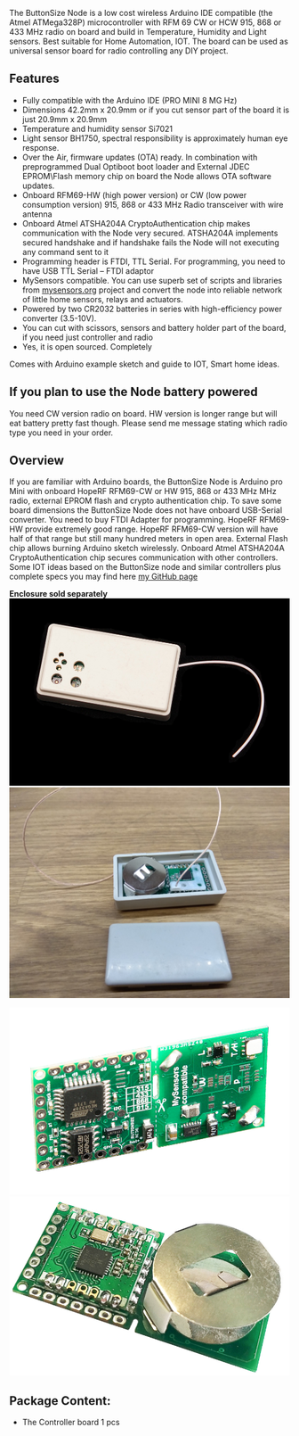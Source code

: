The ButtonSize Node is a low cost wireless Arduino IDE compatible (the Atmel ATMega328P) microcontroller with RFM 69 CW or HCW 915, 868 or 433 MHz radio on board and build in Temperature, Humidity and Light sensors. Best suitable for Home Automation, IOT. The board can be used as universal sensor board for radio controlling any DIY project.

## Features
- Fully compatible with the Arduino IDE (PRO MINI 8 MG Hz)
- Dimensions 42.2mm x 20.9mm or if you cut sensor part of the board it is just 20.9mm x 20.9mm
- Temperature and humidity sensor Si7021
- Light sensor BH1750, spectral responsibility is approximately human eye response.
- Over the Air, firmware updates (OTA) ready. In combination with preprogrammed Dual Optiboot boot loader and External JDEC EPROM\Flash memory chip on board the Node allows OTA software updates.
- Onboard RFM69-HW (high power version) or CW (low power consumption version) 915, 868 or 433 MHz Radio transceiver with wire antenna
- Onboard Atmel ATSHA204A CryptoAuthentication chip makes communication with the Node very secured. ATSHA204A implements secured handshake and if handshake fails the Node will not executing any command sent to it
- Programming header is FTDI, TTL Serial. For programming, you need to have USB TTL Serial – FTDI adaptor
- MySensors compatible. You can use superb set of scripts and libraries from [mysensors.org](http://www.mysensors.org) project  and convert the node into reliable network of little home sensors, relays and actuators.
-  Powered by two CR2032 batteries in series with high-efficiency power converter (3.5-10V). 
- You can cut with scissors, sensors and battery holder part of the board, if you need just controller and radio
- Yes, it is open sourced. Completely

Comes with Arduino example sketch and guide to IOT, Smart home ideas.

## If you plan to use the Node battery powered
You need CW version radio on board. HW version is longer range but will eat battery pretty fast though. Please send me message stating which radio type you need in your order.

## Overview
If you are familiar with Arduino boards, the ButtonSize Node is Arduino pro Mini with onboard HopeRF RFM69-CW or HW 915, 868 or 433 MHz MHz radio, external EPROM flash and crypto authentication chip. To save some board dimensions the ButtonSize Node does not have onboard USB-Serial converter. You need to buy FTDI Adapter for programming. HopeRF RFM69-HW provide extremely good range. HopeRF RFM69-CW version will have half of that range but still many hundred meters in open area. External Flash chip allows burning Arduino sketch wirelessly. Onboard Atmel ATSHA204A CryptoAuthentication chip secures communication with other controllers. Some IOT ideas based on the ButtonSize node and similar controllers plus complete specs you may find here [my GitHub page](https://github.com/EasySensors/ButtonSizeNode2)

**Enclosure sold separately**
![](https://github.com/EasySensors/ButtonSizeNode2/blob/master/pics/enclosure.jpg?raw=true)
![](https://github.com/EasySensors/ButtonSizeNode2/blob/master/pics/ButtonSizeNode2box2.jpg?raw=true)

![](https://github.com/EasySensors/ButtonSizeNode2/blob/master/pics/buttonsize2.jpg?raw=true)
![](https://github.com/EasySensors/ButtonSizeNode2/blob/master/pics/buttonsize2cw.jpg?raw=true)


 
## Package Content:
-	The Controller board  1 pcs 

  
